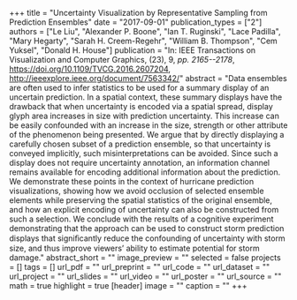 +++
title = "Uncertainty Visualization by Representative Sampling from Prediction Ensembles"
date = "2017-09-01"
publication_types = ["2"]
authors = ["Le Liu", "Alexander P. Boone", "Ian T. Ruginski", "Lace Padilla", "Mary Hegarty", "Sarah H. Creem-Regehr", "William B. Thompson", "Cem Yuksel", "Donald H. House"]
publication = "In: IEEE Transactions on Visualization and Computer Graphics, (23), 9, _pp. 2165--2178_, https://doi.org/10.1109/TVCG.2016.2607204, http://ieeexplore.ieee.org/document/7563342/"
abstract = "Data ensembles are often used to infer statistics to be used for a summary display of an uncertain prediction. In a spatial context, these summary displays have the drawback that when uncertainty is encoded via a spatial spread, display glyph area increases in size with prediction uncertainty. This increase can be easily confounded with an increase in the size, strength or other attribute of the phenomenon being presented. We argue that by directly displaying a carefully chosen subset of a prediction ensemble, so that uncertainty is conveyed implicitly, such misinterpretations can be avoided. Since such a display does not require uncertainty annotation, an information channel remains available for encoding additional information about the prediction. We demonstrate these points in the context of hurricane prediction visualizations, showing how we avoid occlusion of selected ensemble elements while preserving the spatial statistics of the original ensemble, and how an explicit encoding of uncertainty can also be constructed from such a selection. We conclude with the results of a cognitive experiment demonstrating that the approach can be used to construct storm prediction displays that signiﬁcantly reduce the confounding of uncertainty with storm size, and thus improve viewers’ ability to estimate potential for storm damage."
abstract_short = ""
image_preview = ""
selected = false
projects = []
tags = []
url_pdf = ""
url_preprint = ""
url_code = ""
url_dataset = ""
url_project = ""
url_slides = ""
url_video = ""
url_poster = ""
url_source = ""
math = true
highlight = true
[header]
image = ""
caption = ""
+++
